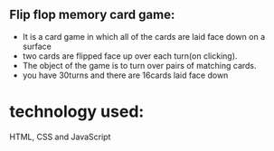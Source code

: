 
## Flip flop memory card game:

- It is a card game in which all of the cards are laid face down on a surface
- two cards are flipped face up over each turn(on clicking). 
- The object of the game is to turn over pairs of matching cards.
- you have 30turns and there are 16cards laid face down

# technology used:
HTML, CSS and JavaScript
